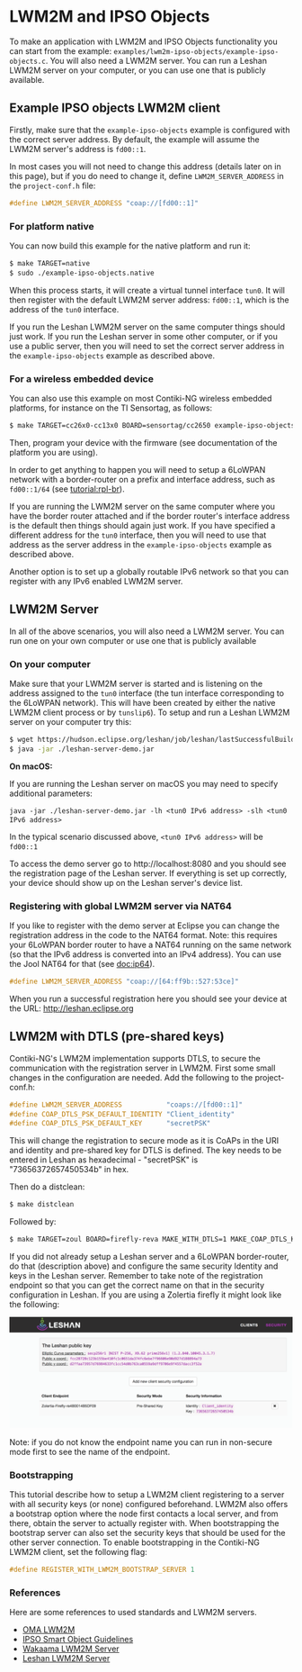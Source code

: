 # LWM2M and IPSO Objects

To make an application with LWM2M and IPSO Objects functionality you can start from the example: `examples/lwm2m-ipso-objects/example-ipso-objects.c`. You will also need a LWM2M server. You can run a Leshan LWM2M server on your computer, or you can use one that is publicly available.

## Example IPSO objects LWM2M client
Firstly, make sure that the `example-ipso-objects` example is configured with the correct server address. 
By default, the example will assume the LWM2M server's address is `fd00::1`.

In most cases you will not need to change this address (details later on in this page), but if you do need to change it, define `LWM2M_SERVER_ADDRESS` in the `project-conf.h` file:
```c
#define LWM2M_SERVER_ADDRESS "coap://[fd00::1]"
```

### For platform native
You can now build this example for the native platform and run it:
```bash
$ make TARGET=native
$ sudo ./example-ipso-objects.native 
```

When this process starts, it will create a virtual tunnel interface `tun0`. It will then register with the default LWM2M server address: `fd00::1`, which is the address of the `tun0` interface.

If you run the Leshan LWM2M server on the same computer things should just work. If you run the Leshan server in some other computer, or if you use a public server, then you will need to set the correct server address in the `example-ipso-objects` example as described above.

### For a wireless embedded device
You can also use this example on most Contiki-NG wireless embedded platforms, for instance on the TI Sensortag, as follows:
```bash
$ make TARGET=cc26x0-cc13x0 BOARD=sensortag/cc2650 example-ipso-objects
```

Then, program your device with the firmware (see documentation of the platform you are using).

In order to get anything to happen you will need to setup a 6LoWPAN network with a border-router on a prefix and interface address, such as `fd00::1/64` (see [tutorial:rpl-br]).

If you are running the LWM2M server on the same computer where you have the border router attached and if the border router's interface address is the default then things should again just work. If you have specified a different address for the `tun0` interface, then you will need to use that address as the server address in the `example-ipso-objects` example as described above.

Another option is to set up a globally routable IPv6 network so that you can register with any IPv6 enabled LWM2M server.

## LWM2M Server
In all of the above scenarios, you will also need a LWM2M server. You can run one on your own computer or use one that is publicly available

### On your computer
Make sure that your LWM2M server is started and is listening on the address assigned to the `tun0` interface (the tun interface corresponding to the 6LoWPAN network). This will have been created by either the native LWM2M client process or by `tunslip6`). To setup and run a Leshan LWM2M server on your computer try this:
```bash
$ wget https://hudson.eclipse.org/leshan/job/leshan/lastSuccessfulBuild/artifact/leshan-server-demo.jar
$ java -jar ./leshan-server-demo.jar
```

**On macOS:**

If you are running the Leshan server on macOS you may need to specify additional parameters:

```
java -jar ./leshan-server-demo.jar -lh <tun0 IPv6 address> -slh <tun0 IPv6 address>
```
In the typical scenario discussed above, `<tun0 IPv6 address>` will be `fd00::1`

To access the demo server go to http://localhost:8080 and you should see the registration page of the Leshan server.
If everything is set up correctly, your device should show up on the Leshan server's device list.

### Registering with global LWM2M server via NAT64
If you like to register with the demo server at Eclipse you can change the registration address in the code to the NAT64 format. Note: this requires your 6LoWPAN border router to have a NAT64 running on the same network (so that the IPv6 address is converted into an IPv4 address). You can use the Jool NAT64 for that (see [doc:ip64]).

```c
#define LWM2M_SERVER_ADDRESS "coap://[64:ff9b::527:53ce]"
```

When you run a successful registration here you should see your device at the URL:
http://leshan.eclipse.org

## LWM2M with DTLS (pre-shared keys)

Contiki-NG's LWM2M implementation supports DTLS, to secure the communication with the registration server in LWM2M.
First some small changes in the configuration are needed.
Add the following to the project-conf.h:
```c
#define LWM2M_SERVER_ADDRESS           "coaps://[fd00::1]"
#define COAP_DTLS_PSK_DEFAULT_IDENTITY "Client_identity"
#define COAP_DTLS_PSK_DEFAULT_KEY      "secretPSK"
```

This will change the registration to secure mode as it is CoAPs in the URI and identity and pre-shared key for DTLS is defined. The key needs to be entered in Leshan as hexadecimal - "secretPSK" is "73656372657450534b" in hex.

Then do a distclean:
```bash
$ make distclean
```

Followed by:

```bash
$ make TARGET=zoul BOARD=firefly-reva MAKE_WITH_DTLS=1 MAKE_COAP_DTLS_KEYSTORE=MAKE_COAP_DTLS_KEYSTORE_SIMPLE example-ipso-objects.upload
```

If you did not already setup a Leshan server and a 6LoWPAN border-router, do that (description above) and
configure the same security Identity and keys in the Leshan server. Remember to take note of the registration endpoint so that you can get the correct name on that in the security configuration in Leshan. If you are using a Zolertia firefly it might look like the following:

<img src="images/leshan-security.png" alt="Security configuration.">

Note: if you do not know the endpoint name you can run in non-secure mode first to see the name of the endpoint.

### Bootstrapping
This tutorial describe how to setup a LWM2M client registering to a server with all security keys (or none)
configured beforehand. LWM2M also offers a bootstrap option where the node first contacts a local server, and from there, obtain the server to actually register with. When bootstrapping the bootstrap server can also set the security keys that should be used for the other server connection.
To enable bootstrapping in the Contiki-NG LWM2M client, set the following flag:
```c
#define REGISTER_WITH_LWM2M_BOOTSTRAP_SERVER 1
```

### References
Here are some references to used standards and LWM2M servers.

* [OMA LWM2M](http://technical.openmobilealliance.org/Technical/technical-information/release-program/current-releases/oma-lightweightm2m-v1-0)
* [IPSO Smart Object Guidelines](http://www.ipso-alliance.org/smart-object-guidelines)
* [Wakaama LWM2M Server](https://github.com/eclipse/wakaama)
* [Leshan LWM2M Server](https://github.com/eclipse/leshan)

[tutorial:rpl-br]: /doc/tutorials/RPL-border-router
[doc:ip64]: /doc/getting-started/NAT64-for-Contiki-NG
